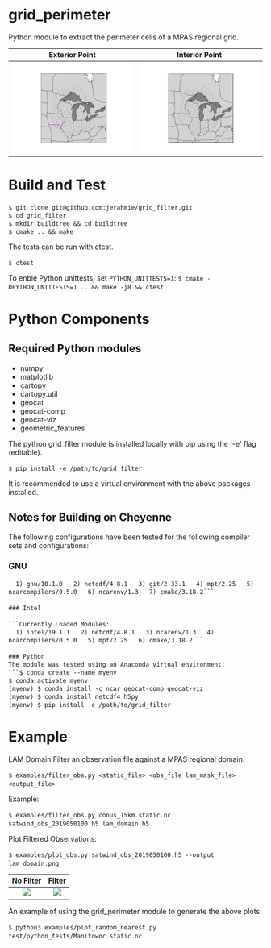 # grid_perimeter

Python module to extract the perimeter cells of a MPAS regional grid.

Exterior Point | Interior Point
:---------:|:-----------:
![](doc/pt_exterior1.png) | ![](doc/pt_interior2.png)



# Build and Test
```
$ git clone git@github.com:jerahmie/grid_filter.git
$ cd grid_filter
$ mkdir buildtree && cd buildtree
$ cmake .. && make
```
The tests can be run with ctest.

```$ ctest```

To enble Python unittests, set `PYTHON_UNITTESTS=1`:
```$ cmake -DPYTHON_UNITTESTS=1 .. && make -j8 && ctest ```

# Python Components
## Required Python modules
- numpy
- matplotlib
- cartopy
- cartopy.util
- geocat
- geocat-comp
- geocat-viz
- geometric_features

The python grid_filter module is installed locally with pip using the '-e' flag (editable).


```$ pip install -e /path/to/grid_filter```

It is recommended to use a virtual environment with the above packages installed.  

## Notes for Building on Cheyenne
The following configurations have been tested for the following compiler sets and configurations:
### GNU
```Currently Loaded Modules:
  1) gnu/10.1.0   2) netcdf/4.8.1   3) git/2.33.1   4) mpt/2.25   5) ncarcompilers/0.5.0   6) ncarenv/1.3   7) cmake/3.18.2```

### Intel

```Currently Loaded Modules:
  1) intel/19.1.1   2) netcdf/4.8.1   3) ncarenv/1.3   4) ncarcompilers/0.5.0   5) mpt/2.25   6) cmake/3.18.2```

### Python
The module was tested using an Anaconda virtual environment:
```$ conda create --name myenv
$ conda activate myenv
(myenv) $ conda install -c ncar geocat-comp geocat-viz
(myenv) $ conda install netcdf4 h5py
(myenv) $ pip install -e /path/to/grid_filter
```

# Example

LAM Domain Filter an observation file against a MPAS regional domain.

```$ examples/filter_obs.py <static_file> <obs_file lam_mask_file> <output_file>```

Example:

```$ examples/filter_obs.py conus_15km.static.nc satwind_obs_2019050100.h5 lam_domain.h5```

Plot Filtered Observations:

```$ examples/plot_obs.py satwind_obs_2019050100.h5 --output lam_domain.png```

No Filter |  Filter
:---------:|:-----------:
![](doc/plot_obs_nomask.png) | ![](doc/plot_obs_masked.png)

An example of using the grid_perimeter module to generate the above plots:

```$ python3 examples/plot_random_nearest.py test/python_tests/Manitowoc.static.nc```
